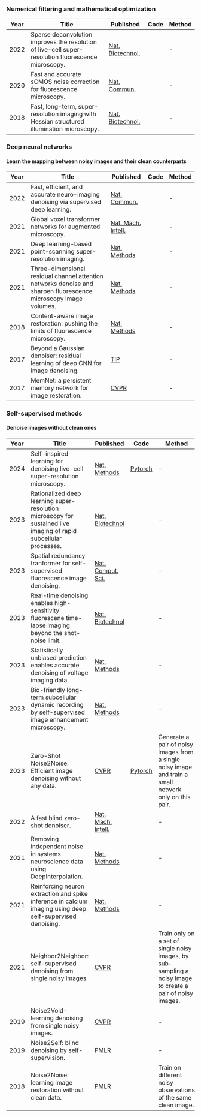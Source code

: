 ### Numerical filtering and mathematical optimization
|Year|Title | Published  | Code       | Method |
|-------| ----- | ----- | ------- | ------- |
|2022|Sparse deconvolution improves the resolution of live-cell super-resolution fluorescence microscopy.|[Nat. Biotechnol.]()|  |-|
|2020|Fast and accurate sCMOS noise correction for fluorescence microscopy.|[Nat. Commun.]()|  |-|
|2018|Fast, long-term, super-resolution imaging with Hessian structured illumination microscopy.|[Nat. Biotechnol.]()|  |-|

### Deep neural networks
#### Learn the mapping between noisy images and their clean counterparts
|Year|Title | Published  | Code       | Method |
|-------| ----- | ----- | ------- | ------- |
|2022|Fast, efficient, and accurate neuro-imaging denoising via supervised deep learning.|[Nat. Commun.]()|  |-|
|2021|Global voxel transformer networks for augmented microscopy.|[Nat. Mach. Intell.]()|  |-|
|2021|Deep learning-based point-scanning super-resolution imaging.|[Nat. Methods]()|  |-|
|2021|Three-dimensional residual channel attention networks denoise and sharpen fluorescence microscopy image volumes.|[Nat. Methods]()|  |-|
|2018|Content-aware image restoration: pushing the limits of fluorescence microscopy.|[Nat. Methods]()|  |-|
|2017|Beyond a Gaussian denoiser: residual learning of deep CNN for image denoising.|[TIP]()|  |-|
|2017|MemNet: a persistent memory network for image restoration.|[CVPR]()|  |-|

### Self-supervised methods
#### Denoise images without clean ones
|Year|Title | Published  | Code       | Method |
|-------| ----- | ----- | ------- | ------- |
|2024|Self-inspired learning for denoising live-cell super-resolution microscopy.|[Nat. Methods](https://doi.org/10.1038/s41592-024-02400-9)| [Pytorch](https://github.com/WeisongZhao/SN2N) |-|
|2023|Rationalized deep learning super-resolution microscopy for sustained live imaging of rapid subcellular processes.|[Nat. Biotechnol]()|  |-|
|2023|Spatial redundancy tranformer for self-supervised fluorescence image denoising.|[Nat. Comput. Sci.]()|  |-|
|2023|Real-time denoising enables high-sensitivity fluorescene time-lapse imaging beyond the shot-noise limit.|[Nat. Biotechnol]()|  |-|
|2023|Statistically unbiased prediction enables accurate denoising of voltage imaging data.|[Nat. Methods]()|  |-|
|2023|Bio-friendly long-term subcellular dynamic recording by self-supervised image enhancement microscopy.|[Nat. Methods]()|  |-|
|2023|Zero-Shot Noise2Noise: Efficient image denoising without any data.|[CVPR](https://openaccess.thecvf.com/content/CVPR2023/papers/Mansour_Zero-Shot_Noise2Noise_Efficient_Image_Denoising_Without_Any_Data_CVPR_2023_paper.pdf)|[Pytorch](https://colab.research.google.com/drive/1i82nyizTdszyHkaHBuKPbWnTzao8HF9b)  |Generate a pair of noisy images from a single noisy image and train a small network only on this pair.|
|2022|A fast blind zero-shot denoiser.|[Nat. Mach. Intell.]( https://doi.org/10.1038/s42256-022-00547-8)|  |-|
|2021|Removing independent noise in systems neuroscience data using DeepInterpolation.|[Nat. Methods]()|  |-|
|2021|Reinforcing neuron extraction and spike inference in calcium imaging using deep self-supervised denoising.|[Nat. Methods]()|  |-|
|2021|Neighbor2Neighbor: self-supervised denoising from single noisy images.|[CVPR]()|  |Train only on a set of single noisy images, by sub-sampling a noisy image to create a pair of noisy images.|
|2019|Noise2Void-learning denoising from single noisy images.|[CVPR]()|  |-|
|2019|Noise2Self: blind denoising by self-supervision.|[PMLR]()|  |-|
|2018|Noise2Noise: learning image restoration without clean data.|[PMLR](https://proceedings.mlr.press/v80/lehtinen18a.html)|  |Train on different noisy observations of the same clean image.|



